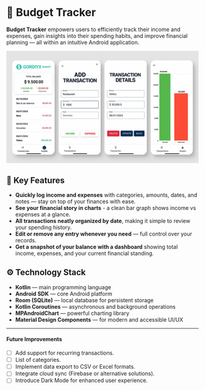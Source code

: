 # 💸 Budget Tracker

**Budget Tracker** empowers users to efficiently track their income and expenses, gain insights into their spending habits, and improve financial planning — all within an intuitive Android application.

![Main Screen](screenshots/budget.png)


## 🧩 Key Features
- **Quickly log income and expenses** with categories, amounts, dates, and notes — stay on top of your finances with ease.
- **See your financial story in charts** - a clean bar graph shows income vs expenses at a glance.
- **All transactions neatly organized by date**, making it simple to review your spending history.
- **Edit or remove any entry whenever you need** — full control over your records.
- **Get a snapshot of your balance with a dashboard** showing total income, expenses, and your current financial standing.


## ⚙️ Technology Stack

- **Kotlin** — main programming language
- **Android SDK** — core Android platform
- **Room (SQLite)** — local database for persistent storage
- **Kotlin Coroutines** — asynchronous and background operations
- **MPAndroidChart** — powerful charting library
- **Material Design Components** — for modern and accessible UI/UX

---
#### Future Improvements

- [ ] Add support for recurring transactions.
- [ ] List of categories.
- [ ] Implement data export to CSV or Excel formats.
- [ ] Integrate cloud sync (Firebase or alternative solutions).
- [ ] Introduce Dark Mode for enhanced user experience.
